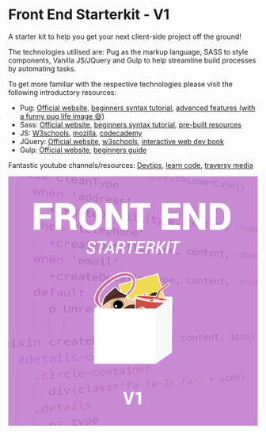 # Front End Starterkit - V1

A starter kit to help you get your next client-side project off the ground!

The technologies utilised are: Pug as the markup language, SASS to style components, Vanilla JS/JQuery and Gulp to help streamline build processes by automating tasks.

To get more familiar with the respective technologies please visit the following introductory resources:

- Pug: [Official website][1], [beginners syntax tutorial][2], [advanced features (with a funny pug life image 😄)][3]
- Sass: [Official website][4], [beginners syntax tutorial][5], [pre-built resources][6]
- JS: [W3schools][7], [mozilla][8], [codecademy][9]
- JQuery: [Official website][10], [w3schools][11], [interactive web dev book][12]
- Gulp: [Official website][13], [beginners guide][14]

Fantastic youtube channels/resources: [Devtips][15], [learn code][16], [traversy media][17]

<img src="starterkit-logo.png" max-width=100%>

[1]: https://pugjs.org/api/getting-started.html
[2]: https://www.sitepoint.com/jade-tutorial-for-beginners/
[3]: https://medium.com/@antonioregadas/getting-started-with-pug-template-engine-e49cfa291e33
[4]: http://sass-lang.com/
[5]: https://scotch.io/tutorials/getting-started-with-sass
[6]: https://sassisfaction.com/
[7]: https://www.w3schools.com/Js/
[8]: https://developer.mozilla.org/en-US/docs/Learn/Getting_started_with_the_web/JavaScript_basics
[9]: https://www.codecademy.com/learn/introduction-to-javascript
[10]: https://jquery.com/
[11]: https://www.w3schools.com/JQuery/
[12]: http://javascriptbook.com/
[13]: https://gulpjs.com/
[14]: https://css-tricks.com/gulp-for-beginners/
[15]: https://www.youtube.com/user/DevTipsForDesigners
[16]: https://www.youtube.com/channel/UCVTlvUkGslCV_h-nSAId8Sw
[17]: https://www.youtube.com/user/TechGuyWeb
